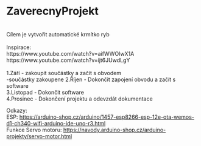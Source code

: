 # ZaverecnyProjekt
<br>
Cílem je vytvořit automatické krmítko ryb<br>

<br>
Inspirace:<br> 
https://www.youtube.com/watch?v=aifWWOIwX1A<br>
https://www.youtube.com/watch?v=ijt6JUwdLgY<br>
<br>
1.Září - zakoupit součástky a začít s obvodem <br>
-součástky zakoupene
2.Říjen - Dokončit zapojení obvodu a začít s software<br>
3.Listopad - Dokončit software<br>
4.Prosinec - Dokončení projektu a odevzdát dokumentace<br>

Odkazy:<br>
ESP: https://arduino-shop.cz/arduino/1457-esp8266-esp-12e-ota-wemos-d1-ch340-wifi-arduino-ide-uno-r3.html<br>
Funkce Servo motoru: https://navody.arduino-shop.cz/arduino-projekty/servo-motor.html



